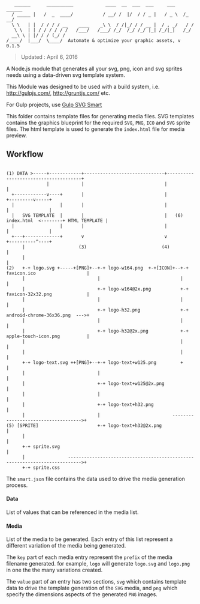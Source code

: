 ```
   ______      __________            ____  __  ___  ___     ___    ______
  / _____ |   /  _  ____/           / __/ /  |/  / / _ |   / _ \  /_  __/
  \ \   | |  / / / / __    ____    _\ \  / /|_/ / / __ |  / , _/   / /
   \ \  | | / / / / / /   /___/   /___/ /_/  /_/ /_/ |_| /_/|_|   /_/
  __\ \ | |/ / / (_/ /          
/____/  |___/  \____/  Automate & optimize your graphic assets, v 0.1.5

```
> Updated : April 6, 2016

A Node.js module that generates all your svg, png, icon and svg sprites needs using a data-driven svg template system.

This Module was designed to be used with a build system, i.e. http://gulpjs.com/, http://gruntjs.com/ etc.

For Gulp projects, use [Gulp SVG Smart](https://github.com/websemantics/gulp-svg-smart)

This folder contains template files for generating media files. SVG templates contains the graphics blueprint for the required `SVG`, `PNG`, `ICO` and `SVG` sprite files. The html template is used to generate the `index.html` file for media preview.

## Workflow

```

(1) DATA >-----+------------+------------------------------+--------------------------------------+
               |            |                              |                                      |
  +------------v----+       |                              |                            +---------v-----+
  |                 |       |                              |                            |               |
  |   SVG TEMPLATE  |       |                              |   (6) index.html  <--------+ HTML TEMPLATE |
  |                 |       |                              |                            |               |
  +---+-------------+       v                              v                            +----------^----+
      |                    (3)                            (4)                                      |
      |                                                                                            |
(2)   +-+ logo.svg +-----+[PNG]+--+-+ logo-w164.png  +-+[ICON]+--+-+ favicon.ico                   |
      |                           |                              |                                 |
      |                           +-+ logo-w164@2x.png           +-+ favicon-32x32.png             |
      |                           |                              |                                 |
      |                           +-+ logo-h32.png               +-+ android-chrome-36x36.png  --->+
      |                           |                              |                                 |
      |                           +-+ logo-h32@2x.png            +-+ apple-touch-icon.png          |
      |                                                          |                                 |
      |                                                          |                                 |
      +-+ logo-text.svg ++[PNG]+--+-+ logo-text+w125.png         +                                 |
      |                           |                                                                |
      |                           +-+ logo-text+w125@2x.png                                        |
      |                           |                                                                |
      |                           +-+ logo-text+h32.png                                            |
      |                           |                           ------------------------------------>+
(5) [SPRITE]                      +-+ logo-text+h32@2x.png                                         |
      |                                                                                            |
      +-+ sprite.svg                                                                               |
      |                --------------------------------------------------------------------------->+
      +-+ sprite.css
```




The `smart.json` file contains the data used to drive the media generation process.

#### Data

List of values that can be referenced in the media list.

#### Media

List of the media to be generated. Each entry of this list represent a different variation of the media being generated.

The `key` part of each media entry represent the `prefix` of the media filename generated. for example, `logo` will generate `logo.svg` and `logo.png` in one the the many variations created.

The `value` part of an entry has two sections, `svg` which contains template data to drive the template generation of the `SVG` media, and `png` which specify the dimensions aspects of the generated `PNG` images.
